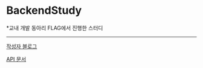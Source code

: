 ﻿# BackendStudy
 
*교내 개발 동아리 FLAG에서 진행한 스터디
***
[작성자 블로그](https://semolu.tistory.com/)

[API 문서](https://documenter.getpostman.com/view/30947515/2sB2j4grj2)
